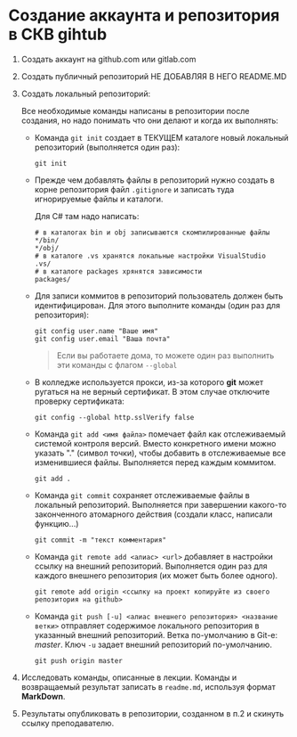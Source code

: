 # Создание аккаунта и репозитория в СКВ gihtub

1. Создать аккаунт на github.com или gitlab.com

2. Создать публичный репозиторий НЕ ДОБАВЛЯЯ В НЕГО README.MD

3. Создать локальный репозиторий:

    Все необходимые команды написаны в репозитории после создания, но надо понимать что они делают и когда их выполнять:

    * Команда `git init` создает в ТЕКУЩЕМ каталоге новый локальный репозиторий (выполняется один раз):

        ```
        git init
        ```

    * Прежде чем добавлять файлы в репозиторий нужно создать в корне репозитория файл `.gitignore` и записать туда игнорируемые файлы и каталоги.

        Для C# там надо написать:

        ```
        # в каталогах bin и obj записываются скомпилированные файлы
        */bin/
        */obj/
        # в каталоге .vs хранятся локальные настройки VisualStudio
        .vs/
        # в каталоге packages хрянятся зависимости
        packages/
        ```

    * Для записи коммитов в репозиторий пользователь должен быть идентифицирован. Для этого выполните команды (один раз для репозитория):

        ```
        git config user.name "Ваше имя"
        git config user.email "Ваша почта"
        ```

        >Если вы работаете дома, то можете один раз выполнить эти команды с флагом `--global`

    * В колледже используется прокси, из-за которого **git** может ругаться на не верный сертификат. В этом случае отключите проверку сертификата:

        ```
        git config --global http.sslVerify false
        ```

    * Команда `git add <имя файла>` помечает файл как отслеживаемый системой контроля версий. Вместо конкретного имени можно указать "." (символ точки), чтобы добавить в отслеживаемые все изменившиеся файлы. Выполняется перед каждым коммитом.

        ```
        git add .
        ```

    * Команда `git commit` сохраняет отслеживаемые файлы в локальный репозиторий. Выполняется при завершении какого-то законченного атомарного действия (создали класс, написали функцию...)

        ```
        git commit -m "текст комментария"
        ```

    * Команда `git remote add <алиас> <url>` добавляет в настройки ссылку на внешний репозиторий. Выполняется один раз для каждого внешнего репозитория (их может быть более одного).

        ```
        git remote add origin <ссылку на проект копируйте из своего репозитория на github>
        ```

    * Команда `git push [-u] <алиас внешнего репозитория> <название ветки>` отправляет содержимое локального репозитория в указанный внешний репозиторий. Ветка по-умолчанию в Git-е: *master*. Ключ `-u` задает внешний репозиторий по-умолчанию.

        ```
        git push origin master
        ``` 

4. Исследовать команды, описанные в лекции. Команды и возвращаемый результат записать в `readme.md`, используя формат **MarkDown**.

5. Результаты опубликовать в репозитории, созданном в п.2 и скинуть ссылку преподавателю.